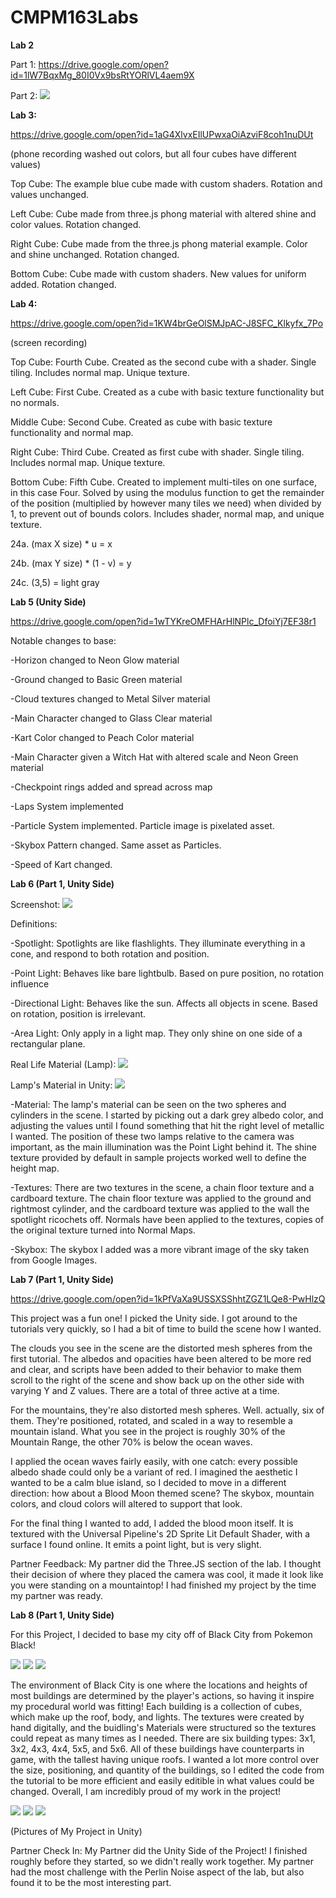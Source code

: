 # CMPM163Labs

**Lab 2**

Part 1: https://drive.google.com/open?id=1lW7BqxMg_80I0Vx9bsRtYORlVL4aem9X

Part 2:
![](lab2/Lab2Part2Scene.PNG)


**Lab 3:**

https://drive.google.com/open?id=1aG4XlvxEIlUPwxaOiAzviF8coh1nuDUt

(phone recording washed out colors, but all four cubes have different values)


Top Cube: The example blue cube made with custom shaders. Rotation and values unchanged.

Left Cube: Cube made from three.js phong material with altered shine and color values. Rotation changed.

Right Cube: Cube made from the three.js phong material example. Color and shine unchanged. Rotation changed.

Bottom Cube: Cube made with custom shaders. New values for uniform added. Rotation changed.


**Lab 4:**

https://drive.google.com/open?id=1KW4brGeOlSMJpAC-J8SFC_Klkyfx_7Po

(screen recording)

Top Cube: Fourth Cube. Created as the second cube with a shader. Single tiling. Includes normal map. Unique texture.

Left Cube: First Cube. Created as a cube with basic texture functionality but no normals.

Middle Cube: Second Cube. Created as cube with basic texture functionality and normal map.

Right Cube: Third Cube. Created as first cube with shader. Single tiling. Includes normal map. Unique texture.

Bottom Cube: Fifth Cube. Created to implement multi-tiles on one surface, in this case Four. Solved by using the modulus function to get the remainder of the position (multiplied by however many tiles we need) when divided by 1, to prevent out of bounds colors. Includes shader, normal map, and unique texture.

24a. (max X size) * u = x

24b. (max Y size) * (1 - v) = y

24c. (3,5) = light gray

**Lab 5 (Unity Side)**

https://drive.google.com/open?id=1wTYKreOMFHArHlNPlc_DfoiYj7EF38r1

Notable changes to base:

-Horizon changed to Neon Glow material

-Ground changed to Basic Green material

-Cloud textures changed to Metal Silver material

-Main Character changed to Glass Clear material

-Kart Color changed to Peach Color material

-Main Character given a Witch Hat with altered scale and Neon Green material

-Checkpoint rings added and spread across map

-Laps System implemented

-Particle System implemented. Particle image is pixelated asset.

-Skybox Pattern changed. Same asset as Particles.

-Speed of Kart changed.

**Lab 6 (Part 1, Unity Side)**

Screenshot:
![](lab6/Lab6Screenshot.png)

Definitions:

-Spotlight: Spotlights are like flashlights. They illuminate everything in a cone, and respond to both rotation and position.

-Point Light: Behaves like bare lightbulb. Based on pure position, no rotation influence

-Directional Light: Behaves like the sun. Affects all objects in scene.  Based on rotation, position is irrelevant.

-Area Light: Only apply in a light map. They only shine on one side of a rectangular plane. 

Real Life Material (Lamp):
![](lab6/Lamp.jpg)

Lamp's Material in Unity:
![](lab6/LampMaterial.png)

-Material: The lamp's material can be seen on the two spheres and cylinders in the scene. I started by picking out a dark grey albedo color, and adjusting the values until I found something that hit the right level of metallic I wanted. The position of these two lamps relative to the camera was important, as the main illumination was the Point Light behind it. The shine texture provided by default in sample projects worked well to define the height map.

-Textures: There are two textures in the scene, a chain floor texture and a cardboard texture. The chain floor texture was applied to the ground and rightmost cylinder, and the cardboard texture was applied to the wall the spotlight ricochets off. Normals have been applied to the textures, copies of the original texture turned into Normal Maps.

-Skybox: The skybox I added was a more vibrant image of the sky taken from Google Images.

**Lab 7 (Part 1, Unity Side)**

https://drive.google.com/open?id=1kPfVaXa9USSXSShhtZGZ1LQe8-PwHlzQ

This project was a fun one! I picked the Unity side. I got around to the tutorials very quickly, so I had a bit of time to build the scene how I wanted.

The clouds you see in the scene are the distorted mesh spheres from the first tutorial. The albedos and opacities have been altered to be more red and clear, and scripts have been added to their behavior to make them scroll to the right of the scene and show back up on the other side with varying Y and Z values. There are a total of three active at a time.

For the mountains, they're also distorted mesh spheres. Well. actually, six of them. They're positioned, rotated, and scaled in a way to resemble a mountain island. What you see in the project is roughly 30% of the Mountain Range, the other 70% is below the ocean waves.

I applied the ocean waves fairly easily, with one catch: every possible albedo shade could only be a variant of red. I imagined the aesthetic I wanted to be a calm blue island, so I decided to move in a different direction: how about a Blood Moon themed scene? The skybox, mountain colors, and cloud colors will altered to support that look.

For the final thing I wanted to add, I added the blood moon itself. It is textured with the Universal Pipeline's 2D Sprite Lit Default Shader, with a surface I found online. It emits a point light, but is very slight.

Partner Feedback: My partner did the Three.JS section of the lab. I thought their decision of where they placed the camera was cool, it made it look like you were standing on a mountaintop! I had finished my project by the time my partner was ready.

**Lab 8 (Part 1, Unity Side)**

For this Project, I decided to base my city off of Black City from Pokemon Black!

![](lab8/BlackCityArt.png) ![](lab8/BlackCityInGame.png) ![](lab8/BlackCityInGame2.png)


The environment of Black City is one where the locations and heights of most buildings are determined by the player's actions, so having it inspire my procedural world was fitting! Each building is a collection of cubes, which make up the roof, body, and lights. The textures were created by hand digitally, and the buidling's Materials were structured so the textures could repeat as many times as I needed. There are six building types: 3x1, 3x2, 4x3, 4x4, 5x5, and 5x6. All of these buildings have counterparts in game, with the tallest having unique roofs. I wanted a lot more control over the size, positioning, and quantity of the buildings, so I edited the code from the tutorial to be more efficient and easily editible in what values could be changed. Overall, I am incredibly proud of my work in the project!

![](lab8/ProjectBlackCity4.PNG) ![](lab8/ProjectBlackCity2.PNG) ![](lab8/ProjectBlackCity3.PNG)

(Pictures of My Project in Unity)

Partner Check In: My Partner did the Unity Side of the Project! I finished roughly before they started, so we didn't really work together. My partner had the most challenge with the Perlin Noise aspect of the lab, but also found it to be the most interesting part.

